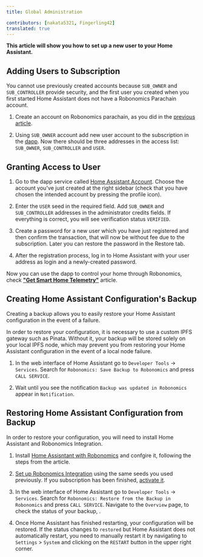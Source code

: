 ```yaml
---
title: Global Administration

contributors: [nakata5321, Fingerling42]
translated: true
---
```


**This article will show you how to set up a new user to your Home Assistant.**

## Adding Users to Subscription

You cannot use previously created accounts because `SUB_OWNER` and `SUB_CONTROLLER` provide security, and the first user you created when you first started Home Assistant does not have a Robonomics Parachain account.

1. Create an account on Robonomics parachain, as you did in the [previous article](/docs/sub-activate/).

2. Using `SUB_OWNER` account add new user account to the subscription in the [dapp](https://dapp.robonomics.network/#/subscription/devices). Now there should be three addresses in the access list: `SUB_OWNER`, `SUB_CONTROLLER` and `USER`.

<robo-wiki-video autoplay loop controls :videos="[{src: 'https://crustipfs.live/ipfs/QmSxzram7CF4SXpVgEyv98XetjYsxNFQY2GY4PfyhJak7H', type:'mp4'}]" />


## Granting Access to User

1. Go to the dapp service called [Home Assistant Account](https://dapp.robonomics.network/#/home-assistant). Choose the account you've just created at the right sidebar (check that you have chosen the intended account by pressing the profile icon).

2. Enter the `USER` seed in the required field. Add `SUB_OWNER` and `SUB_CONTROLLER` addresses in the administrator credits fields. If everything is correct, you will see verification status `VERIFIED`.

3. Create a password for a new user which you have just registered and then confirm the transaction, that will now be without fee due to the subscription. Later you can restore the password in the Restore tab.

4. After the registration process, log in to Home Assistant with your user address as login and a newly-created password.

<robo-wiki-video autoplay loop controls :videos="[{src: 'https://crustipfs.live/ipfs/QmW2TXuwCYXzgcRfEUx4imZU5ZerEzkuD5P53u9g2WnxDh', type:'mp4'}]" />

Now you can use the dapp to control your home through Robonomics, check [**"Get Smart Home Telemetry"**](/docs/smart-home-telemetry/) article.

## Creating Home Assistant Configuration's Backup

Creating a backup allows you to easily restore your Home Assistant configuration in the event of a failure.

<robo-wiki-video autoplay loop controls :videos="[{src: 'https://crustipfs.art/ipfs/QmYg8pHNMYfA5Pz31f34qmJY84Ek54mm8k9zVZ7Qvp1B9m', type:'mp4'}]" />

<robo-wiki-note type="warning" title="WARNING">
In order to restore your configuration, it is necessary to use a custom IPFS gateway such as Pinata. Without it, your backup will be stored solely on your local IPFS node, which may prevent you from restoring your Home Assistant configuration in the event of a local node failure.
</robo-wiki-note>

1. In the web interface of Home Assistant go to `Developer Tools` -> `Services`. Search for `Robonomics: Save Backup to Robonomics` and press `CALL SERVICE`.

2. Wait until you see the notification `Backup was updated in Robonomics` appear in `Notification`.

## Restoring Home Assistant Configuration from Backup

In order to restore your configuration, you will need to install Home Assistant and Robonomics Integration.

<robo-wiki-video autoplay loop controls :videos="[{src: 'https://crustipfs.art/ipfs/QmS6DrWW9YUxwTozLJ5SzKqnyBJLHJcx8X9nFnESEdgY1i', type:'mp4'}]" />

1. Install [Home Assisntant with Robonomics](https://wiki.robonomics.network/docs/robonomics-smart-home-overview#how-to-install-home-assistant-with-robonomics) and confgire it, following the steps from the article.

2.  [Set up Robonomics Integration](https://wiki.robonomics.network/docs/robonomics-hass-integration) using the same seeds you used previously. If you subscription has been finished, [activate it](https://wiki.robonomics.network/docs/sub-activate).

3. In the web interface of Home Assistant go to `Developer Tools` -> `Services`. Search for `Robonomics: Restore from the Backup in Robonomics` and press `CALL SERVICE`. Navigate to the `Overview` page, to check the status of your backup, .

4. Once Home Assistant has finished restarting, your configuration will be restored. If the status changes to `restored` but Home Assistant does not automatically restart, you need to manually restart it by navigating to `Settings` > `System` and clicking on the `RESTART` button in the upper right corner.
